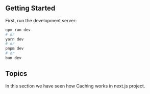 

## Getting Started

First, run the development server:

```bash
npm run dev
# or
yarn dev
# or
pnpm dev
# or
bun dev
```


## Topics
In this section we have seen how Caching works in next.js project.



